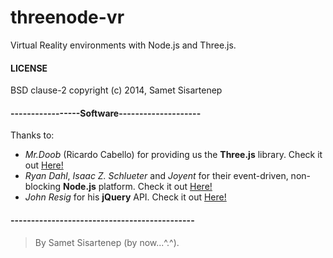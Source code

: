 threenode-vr
============

Virtual Reality environments with Node.js and Three.js.

#### LICENSE

BSD clause-2 copyright (c) 2014, Samet Sisartenep

#### -----------------Software--------------------

Thanks to:
- _Mr.Doob_ (Ricardo Cabello) for providing us the **Three.js** library. Check it out [Here!](http://threejs.org)
- _Ryan Dahl_, _Isaac Z. Schlueter_ and _Joyent_ for their event-driven, non-blocking **Node.js** platform. Check it out [Here!](http://nodejs.org)
- _John Resig_ for his **jQuery** API. Check it out [Here!](http://jquery.com)

#### ---------------------------------------------

> By Samet Sisartenep (by now...^.^).
